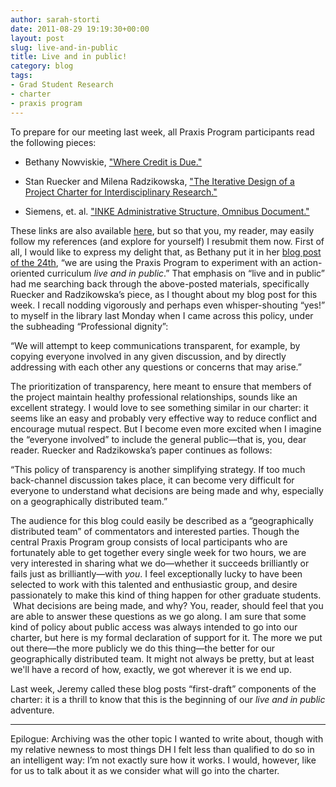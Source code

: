 ```yaml
---
author: sarah-storti
date: 2011-08-29 19:19:30+00:00
layout: post
slug: live-and-in-public
title: Live and in public!
category: blog
tags:
- Grad Student Research
- charter
- praxis program
---
```


To prepare for our meeting last week, all Praxis Program participants read the following pieces:



	
  * Bethany Nowviskie, ["Where Credit is Due."](http://nowviskie.org/2011/where-credit-is-due/)

	
  * Stan Ruecker and Milena Radzikowska, ["The Iterative Design of a Project Charter for Interdisciplinary Research."](http://mtroyal.academia.edu/MilenaRadzikowska/Papers/326958/The_Iterative_Design_of_a_Project_Charter_for_Interdisciplinary_Research)

	
  * Siemens, et. al. ["INKE Administrative Structure, Omnibus Document."](http://journals.uvic.ca/index.php/INKE/article/view/546/245)


These links are also available [here](http://praxis.scholarslab.org/topics/toward-a-project-charter/), but so that you, my reader, may easily follow my references (and explore for yourself) I resubmit them now. First of all, I would like to express my delight that, as Bethany put it in her [blog post of the 24th](http://www.scholarslab.org/praxis-program/announcing-the-praxis-program/), “we are using the Praxis Program to experiment with an action-oriented curriculum _live and in public_.” That emphasis on “live and in public” had me searching back through the above-posted materials, specifically Ruecker and Radzikowska’s piece, as I thought about my blog post for this week. I recall nodding vigorously and perhaps even whisper-shouting “yes!” to myself in the library last Monday when I came across this policy, under the subheading “Professional dignity”:

“We will attempt to keep communications transparent, for example, by copying everyone involved in any given discussion, and by directly addressing with each other any questions or concerns that may arise.”

The prioritization of transparency, here meant to ensure that members of the project maintain healthy professional relationships, sounds like an excellent strategy. I would love to see something similar in our charter: it seems like an easy and probably very effective way to reduce conflict and encourage mutual respect. But I become even more excited when I imagine the “everyone involved” to include the general public&mdash;that is, you, dear reader. Ruecker and Radzikowska’s paper continues as follows:

“This policy of transparency is another simplifying strategy. If too much back-channel discussion takes place, it can become very difficult for everyone to understand what decisions are being made and why, especially on a geographically distributed team.”

The audience for this blog could easily be described as a “geographically distributed team” of commentators and interested parties. Though the central Praxis Program group consists of local participants who are fortunately able to get together every single week for two hours, we are very interested in sharing what we do&mdash;whether it succeeds brilliantly or fails just as brilliantly&mdash;with _you_. I feel exceptionally lucky to have been selected to work with this talented and enthusiastic group, and desire passionately to make this kind of thing happen for other graduate students.  What decisions are being made, and why? You, reader, should feel that you are able to answer these questions as we go along. I am sure that some kind of policy about public access was always intended to go into our charter, but here is my formal declaration of support for it. The more we put out there&mdash;the more publicly we do this thing&mdash;the better for our geographically distributed team. It might not always be pretty, but at least we'll have a record of how, exactly, we got wherever it is we end up.

Last week, Jeremy called these blog posts “first-draft” components of the charter: it is a thrill to know that this is the beginning of our _live and in public_ adventure.

---

Epilogue: Archiving was the other topic I wanted to write about, though with my relative newness to most things DH I felt less than qualified to do so in an intelligent way: I’m not exactly sure how it works. I would, however, like for us to talk about it as we consider what will go into the charter.
